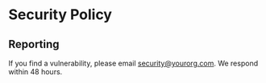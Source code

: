 # Security Policy

## Reporting
If you find a vulnerability, please email security@yourorg.com.
We respond within 48 hours.
